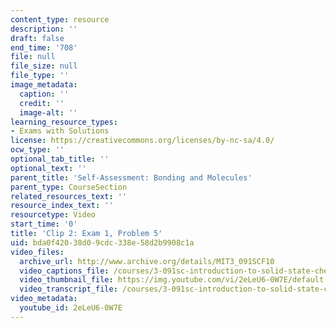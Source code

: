 ```yaml
---
content_type: resource
description: ''
draft: false
end_time: '708'
file: null
file_size: null
file_type: ''
image_metadata:
  caption: ''
  credit: ''
  image-alt: ''
learning_resource_types:
- Exams with Solutions
license: https://creativecommons.org/licenses/by-nc-sa/4.0/
ocw_type: ''
optional_tab_title: ''
optional_text: ''
parent_title: 'Self-Assessment: Bonding and Molecules'
parent_type: CourseSection
related_resources_text: ''
resource_index_text: ''
resourcetype: Video
start_time: '0'
title: 'Clip 2: Exam 1, Problem 5'
uid: bda0f420-38d0-9cdc-338e-58d2b9908c1a
video_files:
  archive_url: http://www.archive.org/details/MIT3_091SCF10
  video_captions_file: /courses/3-091sc-introduction-to-solid-state-chemistry-fall-2010/df12f5ed89025c7e9242b96211f5ed6f_2eLeU6-0W7E.vtt
  video_thumbnail_file: https://img.youtube.com/vi/2eLeU6-0W7E/default.jpg
  video_transcript_file: /courses/3-091sc-introduction-to-solid-state-chemistry-fall-2010/9ddd2cb6664dca1e2d132de8aad54c65_2eLeU6-0W7E.pdf
video_metadata:
  youtube_id: 2eLeU6-0W7E
---
```

